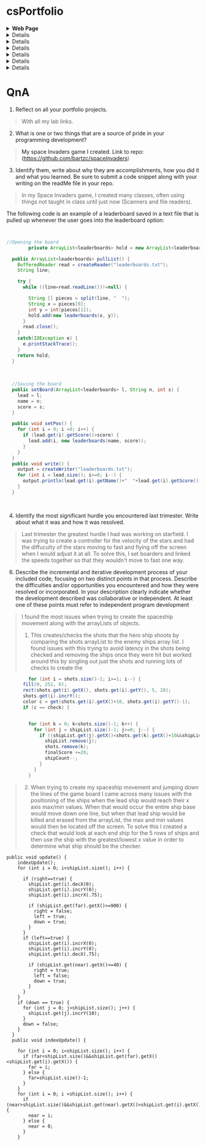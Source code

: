 # csPortfolio


  
  <details><summary><strong>Web Page</strong></summary>
    <p>
      <a href="https://bartzc.github.io/bartzPhotography/websiteMain.html">Link<a>
    
  >The web page assignment allowed for me to develop an understanding for html and overall web development.
    </p>
  </details>
  <details><summary><strong>Lightning</strong></summary>
    <p>
     <a href="https://bartzc.github.io/lightning2/">Link<a>
       
   >Lightning helped refresh my knowledge of processing, random, positioning and more.
    </p>
  </details>
  
  <details><summary><strong>Dice</strong></summary>
    <p>
     <a href=https:"//bartzc.github.io/dice3/index.html">Here<a>
           
   >Dice taught me OOP (Object Oriented Programming) techniques and creating an appealing interface.
    </p>
  </details>
  <details><summary><strong>Dice JS</strong></summary>
    <p>
     <a href="https://bartzc.github.io/dice3/index2.html">Here<a>
       
   >Converting my Dice program to javaScript allowed me to learn the beginnings of javaScript, and it's own methods/operations.
    </p>
  </details>
  <details><summary><strong>Chemotaxis</strong></summary>
    <p>
      <a href="https://bartzc.github.io/chemotaxis4/">Here<a>
            
   >Chemotaxis allowed me to become more refreshed with Math.random and positioning/movement. The java version doesn't work due to an arrayList error that occurs, the javaScript version is not fully done yet.
    </p>
  </details>
  <details><summary><strong>StarField</strong></summary>
    <p>
      <a href="https://bartzc.github.io/starfield5/">Here<a>
            
   >StarField was an expierence. This project was a place for me to use many of the techniques I have learned over the tri and experiment with them all in my own way. StarField also taught me more about interfaces and inheritance.
    </p>
  </details>
  <details><summary><strong>College Presentation</strong></summary>
    <p>
      <a href="https://bartzc.github.io/collegePresi/file.html">Here<a>
            
   >The college presentation was an oppertunity to explore my options for future endevores at *Gustavus/St. Olaf*.
    </p>
  </details>

# QnA


1. Reflect on all your portfolio projects.  
>With all my lab links.

2. What is one or two things that are a source of pride in your programming development?  
>My space Invaders game I created. Link to repo:(https://github.com/bartzc/spaceInvaders)
3. Identify them, write about why they are accomplishments, how you did it and what you learned.  Be sure to submit a code snippet along with your writing on the readMe file in your repo.
> In my Space Invaders game, I created many classes, often using things not taught in class until just now (Scanners and file readers). 

The following code is an example of a leaderboard saved in a text file that is pulled up whenever the user goes into the leaderboard option:
```Java


//Opening the board
        private ArrayList<leaderboards> hold = new ArrayList<leaderboards>(5);

  public ArrayList<leaderboards> pullList() {
    BufferedReader read = createReader("leaderboards.txt");
    String line;

    try {
      while ((line=read.readLine())!=null) {

        String [] pieces = split(line, "  ");
        String x = pieces[0];
        int y = int(pieces[1]);
        hold.add(new leaderboards(x, y));
      }
      read.close();
    } 
    catch(IOException e) {
      e.printStackTrace();
    }
    return hold;
  }
  
  
  
  //Saving the board
  public setBoard(ArrayList<leaderboards> l, String n, int s) {
    lead = l;
    name = n;
    score = s;
  }

  public void setPos() {
    for (int i = 9; i >0; i++) {
      if (lead.get(i).getScore()>score) {
        lead.add(i, new leaderboards(name, score));
      }
    }
  }
  public void write() {
    output = createWriter("leaderboards.txt");
    for (int i = lead.size(); i>=0; i--) {
      output.println(lead.get(i).getName()+"  "+lead.get(i).getScore());
    }
  }
  
  
```
4. Identify the most significant hurdle you encountered last trimester.  Write about what it was and how it was resolved.
>Last trimester the greatest hurdle I had was working on starfield. I was trying to create a controller for the velocity of the stars and had the diffuculty of the stars moving to fast and flying off the screen when I would adjust it at all. To solve this, I set boarders and linked the speeds together so that they wouldn't move to fast one way.
6. Describe the incremental and iterative development process of your included code, focusing on two distinct points in that process. Describe the difficulties and/or opportunities you encountered and how they were resolved or incorporated. In your description clearly indicate whether the development described was collaborative or independent. At least one of these points must refer to independent program development
>I found the most issues when trying to create the spaceship movement along with the arrayLists of objects. 
>1. This creates/checks the shots that the hero ship shoots by comparing the shots arrayList to the enemy ships array list. I found issues with this trying to avoid latency in the shots being checked and removing the ships once they were hit but worked around this by singling out just the shots and running lots of checks to create the 
```Java
		for (int i = shots.size()-1; i>=1; i--) {
      fill(0, 252, 0);
      rect(shots.get(i).getX(), shots.get(i).getY(), 5, 20);
      shots.get(i).incrY();
      color c = get(shots.get(i).getX()+10, shots.get(i).getY()-1);
      if (c == check) {


        for (int k = 0; k<shots.size()-1; k++) {
          for (int j = shipList.size()-1; j>=0; j--) {
            if ((shipList.get(j).getX()<shots.get(k).getX()+10&&shipList.get(j).getX()+50>shots.get(k).getX()+10)&&(shipList.get(j).getY()<=shots.get(k).getY()-1&&shipList.get(j).getY()+50>=shots.get(k).getY()-1)) {
              shipList.remove(j);
              shots.remove(k);
              finalScore +=20;
              shipCount--;
            }
          }
        }
```
> 2. When trying to create my spaceship movement and jumping down the lines of the game board I came across many issues with the positioning of the ships when the lead ship would reach their x axis max/min values. When that would occur the entire ship base would move down one line, but when that lead ship would be killed and erased from the arrayList, the max and min values would then be located off the screen. To solve this I created a check that would look at each end ship for the 5 rows of ships and then use the ship with the greatest/lowest x value in order to determine what ship should be the checker. 
```
public void update() {
    indexUpdate();
    for (int i = 0; i<shipList.size(); i++) {

      if (right==true) {
        shipList.get(i).decX(0);
        shipList.get(i).incrY(0);
        shipList.get(i).incrX(.75);

        if (shipList.get(far).getX()>=900) {
          right = false;
          left = true;
          down = true;
        }
      }
      if (left==true) {
        shipList.get(i).incrX(0);
        shipList.get(i).incrY(0);
        shipList.get(i).decX(.75);

        if (shipList.get(near).getX()<=40) {
          right = true;
          left = false;
          down = true;
        }
      }
    }
    if (down == true) {
      for (int j = 0; j<shipList.size(); j++) {
        shipList.get(j).incrY(10);
      }
      down = false;
    }
  }
  public void indexUpdate() {

    for (int i = 0; i<shipList.size(); i++) {
      if (far<shipList.size()&&shipList.get(far).getX()<shipList.get(i).getX()) {
        far = i;
      } else {
        far=shipList.size()-1;
      }
    }
    for (int i = 0; i <shipList.size(); i++) {
      if (near>shipList.size()&&shipList.get(near).getX()>shipList.get(i).getX()) {
        near = i;
      } else {
        near = 0;
      }
    }
		
```
